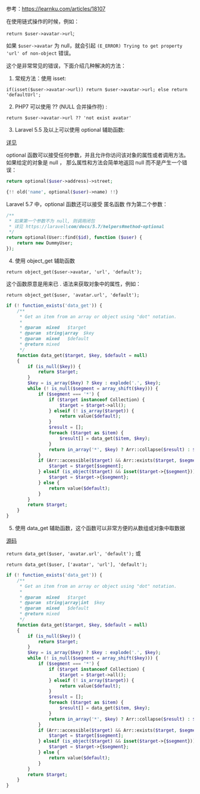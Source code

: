 参考：https://learnku.com/articles/18107

在使用链式操作的时候，例如：

`return $user->avatar->url`;

如果 `$user->avatar` 为 null，就会引起 `(E_ERROR) Trying to get property 'url' of non-object` 错误。

这个是非常常见的错误，下面介绍几种解决的方法：

1. 常规方法：使用 isset:

`if(isset($user->avatar->url)) return $user->avatar->url; else return 'defaultUrl';`

2. PHP7 可以使用 ?? (NULL 合并操作符) :

`return $user->avatar->url ?? 'not exist avatar'`

3. Laravel 5.5 及以上可以使用 optional 辅助函数:

[详见](https://learnku.com/docs/laravel/5.7/helpers/1320#method-optional)

optional 函数可以接受任何参数，并且允许你访问该对象的属性或者调用方法。如果给定的对象是 null ， 那么属性和方法会简单地返回 null 而不是产生一个错误：

```php
return optional($user->address)->street;

{!! old('name', optional($user)->name) !!}
```

Laravel 5.7 中，optional 函数还可以接受 匿名函数 作为第二个参数：

```php
/**
 * 如果第一个参数不为 null, 则调用闭包
 * 详见 https://laravel\com/docs/5.7/helpers#method-optional
 */
return optional(User::find($id), function ($user) {
    return new DummyUser;
});
```
4. 使用 object_get 辅助函数

`return object_get($user->avatar, 'url', 'default');`

这个函数原意是用来已 . 语法来获取对象中的属性，例如：

`return object_get($user, 'avatar.url', 'default');`

```php
if (! function_exists('data_get')) {
    /**
     * Get an item from an array or object using "dot" notation.
     *
     * @param  mixed   $target
     * @param  string|array  $key
     * @param  mixed   $default
     * @return mixed
     */
    function data_get($target, $key, $default = null)
    {
        if (is_null($key)) {
            return $target;
        }
        $key = is_array($key) ? $key : explode('.', $key);
        while (! is_null($segment = array_shift($key))) {
            if ($segment === '*') {
                if ($target instanceof Collection) {
                    $target = $target->all();
                } elseif (! is_array($target)) {
                    return value($default);
                }
                $result = [];
                foreach ($target as $item) {
                    $result[] = data_get($item, $key);
                }
                return in_array('*', $key) ? Arr::collapse($result) : $result;
            }
            if (Arr::accessible($target) && Arr::exists($target, $segment)) {
                $target = $target[$segment];
            } elseif (is_object($target) && isset($target->{$segment})) {
                $target = $target->{$segment};
            } else {
                return value($default);
            }
        }
        return $target;
    }
}
```

5. 使用 data_get 辅助函数，这个函数可以非常方便的从数组或对象中取数据

[源码](https://github.com/laravel/framework/blob/ba6e666dc7c5ed84213472387fe0851f625d131a/src/Illuminate/Support/helpers.php#L128)

`return data_get($user, 'avatar.url', 'default');`  或

`return data_get($user, ['avatar', 'url'], 'default');`

```php
if (! function_exists('data_get')) {
    /**
     * Get an item from an array or object using "dot" notation.
     *
     * @param  mixed   $target
     * @param  string|array|int  $key
     * @param  mixed   $default
     * @return mixed
     */
    function data_get($target, $key, $default = null)
    {
        if (is_null($key)) {
            return $target;
        }
        $key = is_array($key) ? $key : explode('.', $key);
        while (! is_null($segment = array_shift($key))) {
            if ($segment === '*') {
                if ($target instanceof Collection) {
                    $target = $target->all();
                } elseif (! is_array($target)) {
                    return value($default);
                }
                $result = [];
                foreach ($target as $item) {
                    $result[] = data_get($item, $key);
                }
                return in_array('*', $key) ? Arr::collapse($result) : $result;
            }
            if (Arr::accessible($target) && Arr::exists($target, $segment)) {
                $target = $target[$segment];
            } elseif (is_object($target) && isset($target->{$segment})) {
                $target = $target->{$segment};
            } else {
                return value($default);
            }
        }
        return $target;
    }
}
```

